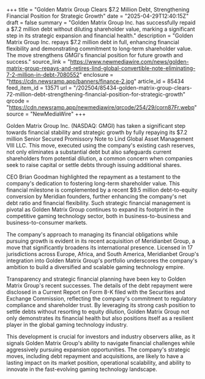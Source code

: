 +++
title = "Golden Matrix Group Clears $7.2 Million Debt, Strengthening Financial Position for Strategic Growth"
date = "2025-04-29T12:40:15Z"
draft = false
summary = "Golden Matrix Group Inc. has successfully repaid a $7.2 million debt without diluting shareholder value, marking a significant step in its strategic expansion and financial health."
description = "Golden Matrix Group Inc. repays $7.2 million debt in full, enhancing financial flexibility and demonstrating commitment to long-term shareholder value. The move strengthens GMGI's financial position for future growth and success."
source_link = "https://www.newmediawire.com/news/golden-matrix-group-repays-and-retires-lind-global-convertible-note-eliminating-7-2-million-in-debt-7080552"
enclosure = "https://cdn.newsramp.app/banners/finance-2.jpg"
article_id = 85434
feed_item_id = 13571
url = "/202504/85434-golden-matrix-group-clears-72-million-debt-strengthening-financial-position-for-strategic-growth"
qrcode = "https://cdn.newsramp.app/newmediawire/qrcode/254/29/corn87Fr.webp"
source = "NewMediaWire"
+++

<p>Golden Matrix Group Inc. (NASDAQ: GMGI) has taken a significant step towards financial stability and strategic growth by fully repaying its $7.2 million Senior Secured Promissory Note to Lind Global Asset Management VIII LLC. This move, executed using the company's existing cash reserves, not only eliminates a substantial debt but also safeguards current shareholders from potential dilution, a common concern when companies seek to raise capital or settle debts through issuing additional shares.</p><p>CEO Brian Goodman highlighted the repayment as a testament to the company's dedication to fostering long-term shareholder value. This financial milestone is complemented by a recent $9.5 million debt-to-equity conversion by Meridian founders, further enhancing the company's net debt ratio and financial flexibility. Such strategic financial management is pivotal as Golden Matrix Group continues to expand its footprint in the competitive gaming technology sector, both in business-to-business and business-to-consumer markets.</p><p>The company's approach to managing its financial obligations while pursuing growth is evident in its recent acquisition of Meridianbet Group, a move that significantly broadens its international presence. Licensed in 17 jurisdictions across Europe, Africa, and South America, Meridianbet Group's integration into Golden Matrix Group's portfolio underscores the company's ambition to build a diversified and scalable gaming technology empire.</p><p>Transparency and strategic financial planning have been key to Golden Matrix Group's recent successes. The details of the debt repayment were disclosed in a Current Report on Form 8-K filed with the Securities and Exchange Commission, reflecting the company's commitment to regulatory compliance and shareholder trust. By leveraging its strong cash position to settle debts without resorting to equity dilution, Golden Matrix Group not only demonstrates its financial health but also positions itself as a resilient player in the global gaming technology industry.</p><p>This development is crucial for investors and industry observers alike, as it signals Golden Matrix Group's ability to navigate financial challenges while aggressively pursuing expansion opportunities. The company's strategic moves, including debt repayment and acquisitions, are likely to have a lasting impact on its market position, operational scalability, and ability to innovate in the fast-evolving gaming technology landscape.</p>